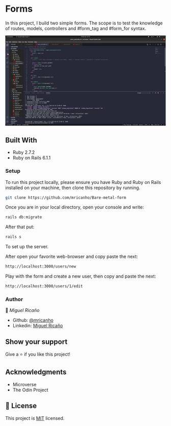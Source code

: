 # Forms

In this project, I build two simple forms. The scope is to test the knowledge of routes, models, controllers and #form_tag and #form_for syntax. 

![screenshot](./code.jpeg)
## Built With

- Ruby 2.7.2
- Ruby on Rails 6.1.1

### Setup

To run this project locally, please ensure you have Ruby and Ruby on Rails installed on your machine, then clone this repository by running.

```bash
git clone https://github.com/mricanho/Bare-metal-form
```
Once you are in your local directory, open your console and write:

```bash
rails db:migrate
```
After that put:
```bash
rails s
```
To set up the server.

After open your favorite web-browser and copy paste the next:

```bash
http://localhost:3000/users/new
```
Play with the form and create a new user, then copy and paste the next: 

```bash
http://localhost:3000/users/1/edit
```

### Author

👤 *Miguel Ricaño*

- Github: [@mricanho](https://github.com/mricanho)
- Linkedin: [Miguel Ricaño](https://www.linkedin.com/in/mricanho/)

## Show your support

Give a ⭐️ if you like this project!

## Acknowledgments

- Microverse
- The Odin Project

## 📝 License

This project is [MIT](LICENSE.md) licensed.